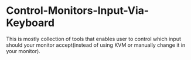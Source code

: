 # Control-Monitors-Input-Via-Keyboard
This is mostly collection of tools that enables user to control which input should your monitor accept(instead of using KVM or manually change it in your monitor).
